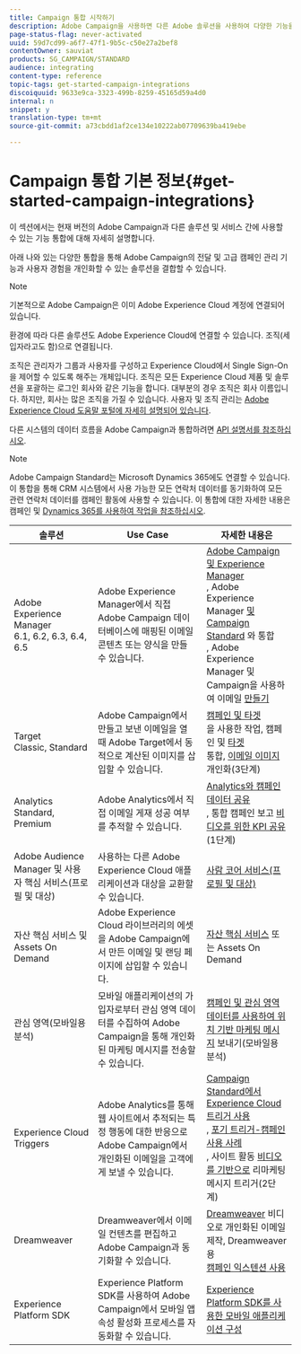 ```yaml
---
title: Campaign 통합 시작하기
description: Adobe Campaign을 사용하면 다른 Adobe 솔루션을 사용하여 다양한 기능을 결합할 수 있습니다.
page-status-flag: never-activated
uuid: 59d7cd99-a6f7-47f1-9b5c-c50e27a2bef8
contentOwner: sauviat
products: SG_CAMPAIGN/STANDARD
audience: integrating
content-type: reference
topic-tags: get-started-campaign-integrations
discoiquuid: 9633e9ca-3323-499b-8259-45165d59a4d0
internal: n
snippet: y
translation-type: tm+mt
source-git-commit: a73cbdd1af2ce134e10222ab07709639ba419ebe

---
```



# Campaign 통합 기본 정보{#get-started-campaign-integrations}

이 섹션에서는 현재 버전의 Adobe Campaign과 다른 솔루션 및 서비스 간에 사용할 수 있는 기능 통합에 대해 자세히 설명합니다.

아래 나와 있는 다양한 통합을 통해 Adobe Campaign의 전달 및 고급 캠페인 관리 기능과 사용자 경험을 개인화할 수 있는 솔루션을 결합할 수 있습니다.

>[!NOTE]
>
> 기본적으로 Adobe Campaign은 이미 Adobe Experience Cloud 계정에 연결되어 있습니다.

환경에 따라 다른 솔루션도 Adobe Experience Cloud에 연결할 수 있습니다. 조직(세입자라고도 함)으로 연결됩니다.

조직은 관리자가 그룹과 사용자를 구성하고 Experience Cloud에서 Single Sign-On을 제어할 수 있도록 해주는 개체입니다. 조직은 모든 Experience Cloud 제품 및 솔루션을 포괄하는 로그인 회사와 같은 기능을 합니다. 대부분의 경우 조직은 회사 이름입니다. 하지만, 회사는 많은 조직을 가질 수 있습니다. 사용자 및 조직 관리는 [Adobe Experience Cloud 도움말 포털에 자세히 설명되어 있습니다](https://marketing.adobe.com/resources/help/ko_KR/mcloud/organizations.html).

다른 시스템의 데이터 흐름을 Adobe Campaign과 통합하려면 [API 설명서를 참조하십시오](../../api/using/about-campaign-standard-apis.md).

>[!NOTE]
>
>Adobe Campaign Standard는 Microsoft Dynamics 365에도 연결할 수 있습니다. 이 통합을 통해 CRM 시스템에서 사용 가능한 모든 연락처 데이터를 동기화하여 모든 관련 연락처 데이터를 캠페인 활동에 사용할 수 있습니다. 이 통합에 대한 자세한 내용은 캠페인 및 [Dynamics 365를 사용하여 작업을 참조하십시오](../../integrating/using/working-with-campaign-standard-and-microsoft-dynamics-365.md).


<table> 
 <thead> 
  <tr> 
   <th> 솔루션<br /> </th> 
   <th> Use Case<br /> </th> 
   <th> 자세한 내용은<br /> </th> 
  </tr> 
 </thead> 
 <tbody> 
  <tr> 
   <td> Adobe Experience Manager<br /> 6.1, 6.2, 6.3, 6.4, 6.5<br /> </td> 
   <td> Adobe Experience Manager에서 직접 Adobe Campaign 데이터베이스에 매핑된 이메일 콘텐츠 또는 양식을 만들 수 있습니다.<br /> </td> 
   <td> 
     <a href="../../integrating/using/integrating-with-experience-manager.md">Adobe Campaign 및 Experience Manager</a><br/>, Adobe Experience Manager <a href="https://helpx.adobe.com/experience-manager/6-4/sites/administering/using/campaignstandard.html">및 Campaign Standard</a> 와 통합 <br/>, Adobe Experience Manager 및 Campaign을 사용하여 이메일 <a href="https://docs.campaign.adobe.com/doc/standard/getting_started/en/ACS_AEM.html">만들기</a> 
    </td> 
  </tr> 
  <tr> 
   <td> Target<br /> Classic, Standard<br /> </td> 
   <td> Adobe Campaign에서 만들고 보낸 이메일을 열 때 Adobe Target에서 동적으로 계산된 이미지를 삽입할 수 있습니다.<br /> </td> 
   <td> 
    <a href="../../integrating/using/about-campaign-target-integration.md">캠페인 및 타겟</a><br/>을 사용한 작업, 캠페인 및 <a href="https://marketing.adobe.com/resources/help/en_US/target/a4t/c_campaign_and_target.html">타겟</a><br/>통합, <a href="https://helpx.adobe.com/marketing-cloud/how-to/email-marketing.html">이메일 이미지</a> 개인화(3단계)
    </td> 
  </tr> 
  <tr> 
   <td> Analytics<br /> Standard, Premium <br /> </td> 
   <td> Adobe Analytics에서 직접 이메일 게재 성공 여부를 추적할 수 있습니다.<br /> </td> 
   <td> 
    <a href="../../integrating/using/about-campaign-analytics-integration.md">Analytics와 캠페인 데이터 공유</a><br/>, 통합 캠페인 보고 <a href="https://helpx.adobe.com/marketing-cloud/how-to/email-marketing.html">비디오를 위한 KPI 공유</a> (1단계)
    </td> 
  </tr> 
  <tr> 
   <td> Adobe Audience Manager 및 사용자 핵심 서비스(프로필 및 대상)<br /> </td> 
   <td> 사용하는 다른 Adobe Experience Cloud 애플리케이션과 대상을 교환할 수 있습니다.<br /> </td> 
   <td> <a href="../../integrating/using/about-campaign-audience-manager-or-people-core-service-integration.md">사람 코어 서비스(프로필 및 대상)</a><br /> </td> 
  </tr> 
  <tr> 
   <td> 자산 핵심 서비스 및 Assets On Demand<br /> </td> 
   <td> Adobe Experience Cloud 라이브러리의 에셋을 Adobe Campaign에서 만든 이메일 및 랜딩 페이지에 삽입할 수 있습니다.<br /> </td> 
   <td> <a href="../../integrating/using/working-with-campaign-and-assets-core-service.md">자산 핵심 서비스</a> 또는 Assets On Demand<br /> </td> 
  </tr> 
  <tr> 
   <td> 관심 영역(모바일용 분석)<br /> </td> 
   <td> 모바일 애플리케이션의 가입자로부터 관심 영역 데이터를 수집하여 Adobe Campaign을 통해 개인화된 마케팅 메시지를 전송할 수 있습니다.<br /> </td> 
   <td> <a href="../../integrating/using/about-campaign-points-of-interest-data-integration.md">캠페인 및 관심 영역 데이터를 사용하여 위치 기반 마케팅 메시지</a> 보내기(모바일용 분석)<br /> </td> 
  </tr> 
  <tr> 
   <td> Experience Cloud Triggers<br /> </td> 
   <td> Adobe Analytics를 통해 웹 사이트에서 추적되는 특정 행동에 대한 반응으로 Adobe Campaign에서 개인화된 이메일을 고객에게 보낼 수 있습니다.<br /> </td> 
   <td> 
    <a href="../../integrating/using/about-adobe-experience-cloud-triggers.md">Campaign Standard에서 Experience Cloud 트리거 사용</a><br/>, <a href="../../integrating/using/abandonment-triggers-use-cases.md">포기 트리거-캠페인 사용 사례</a><br/>, 사이트 활동 <a href="https://helpx.adobe.com/marketing-cloud/how-to/email-marketing.html">비디오를 기반으로</a> 리마케팅 메시지 트리거(2단계)
    </td> 
  </tr> 
  <tr> 
   <td> Dreamweaver<br /> </td> 
   <td> Dreamweaver에서 이메일 컨텐츠를 편집하고 Adobe Campaign과 동기화할 수 있습니다.<br /> </td> 
   <td> 
    <a href="https://docs.adobe.com/content/help/en/campaign-learn/campaign-standard-tutorials/designing-content/email-designer/dreamweaver-integration.html">Dreamweaver</a> 비디오로 개인화된 이메일 제작, Dreamweaver용 <br/><a href="https://helpx.adobe.com/dreamweaver/using/working-with-dreamweaver-and-campaign.html">캠페인 익스텐션 사용</a> 
  </td> 
  </tr> 
  <tr> 
   <td> Experience Platform SDK<br /> </td> 
   <td> Experience Platform SDK를 사용하여 Adobe Campaign에서 모바일 앱 속성 활성화 프로세스를 자동화할 수 있습니다.<br /> </td> 
   <td> <a href="https://helpx.adobe.com/campaign/kb/configuring-app-sdk.html">Experience Platform SDK를 사용한 모바일 애플리케이션 구성</a><br /> </td> 
  </tr> 
 </tbody> 
</table>

